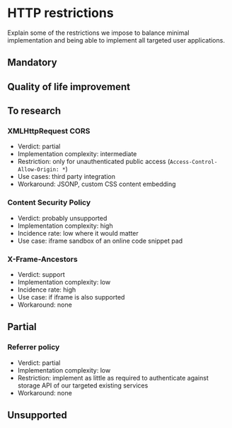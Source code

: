 # HTTP restrictions

Explain some of the restrictions we impose to balance minimal implementation and being able to implement all targeted user applications.

## Mandatory

## Quality of life improvement

## To research

### XMLHttpRequest CORS

* Verdict: partial
* Implementation complexity: intermediate
* Restriction: only for unauthenticated public access (`Access-Control-Allow-Origin: *`)
* Use cases: third party integration
* Workaround: JSONP, custom CSS content embedding

### Content Security Policy

* Verdict: probably unsupported
* Implementation complexity: high
* Incidence rate: low where it would matter
* Use case: iframe sandbox of an online code snippet pad

### X-Frame-Ancestors

* Verdict: support
* Implementation complexity: low
* Incidence rate: high
* Use case: if iframe is also supported
* Workaround: none

## Partial

### Referrer policy

* Verdict: partial
* Implementation complexity: low
* Restriction: implement as little as required to authenticate against storage API of our targeted existing services
* Workaround: none

## Unsupported
